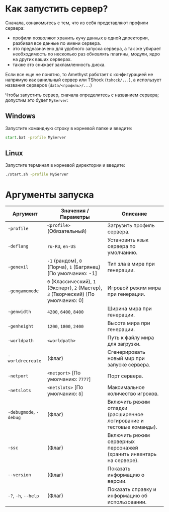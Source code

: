 # Как запустить сервер?
Сначала, ознакомьтесь с тем, что из себя представляют профили сервера:

- профили позволяют хранить кучу данных в одной директории, разбивая все данные по имени сервера.
- это предназначено для удобного запуска сервера, а так же убирает необходимость по несколько раз обновлять плагины, модули, ядро на других ваших серверах.
- также это снижает захламленность диска.

Если все еще не понятно, то Amethyst работает с конфигурацией не напрямую как ванильный сервер или TShock (`tshock/...`), а использует названия серверов (`data/<профиль>/...`)

Чтобы запустить сервер, сначала определитесь с названием сервера; допустим это будет `MyServer`:
## Windows
Запустите командную строку в корневой папке и введите:

```bat
start.bat -profile MyServer
```
## Linux
Запустите терминал в корневой директории и введите:

```sh
./start.sh -profile MyServer
```

# Аргументы запуска
| Аргумент               | Значения / Параметры                                                                | Описание                                                             |
|------------------------|-------------------------------------------------------------------------------------|----------------------------------------------------------------------|
| `-profile`             | `<profile>` (Обязательный)                                                          | Загрузить профиль сервера.                                           |
| `-deflang`             | `ru-RU`, `en-US`                                                                    | Установить язык сервера по умолчанию.                                |
| `-genevil`             | `-1` (рандом), `0` (Порча), `1` (Багрянец) [По умолчанию: -1]                       | Тип зла в мире при генерации.                                        |
| `-gengamemode`         | `0` (Классический), `1` (Эксперт), `2` (Мастер), `3` (Творческий) [По умолчанию: 0] | Игровой режим мира при генерации.                                    |
| `-genwidth`            | `4200`, `6400`, `8400`                                                              | Ширина мира при генерации.                                           |
| `-genheight`           | `1200`, `1800`, `2400`                                                              | Высота мира при генерации.                                           |
| `-worldpath`           | `<worldpath>`                                                                       | Путь к файлу мира для загрузки.                                      |
| `-worldrecreate`       | (Флаг)                                                                              | Сгенерировать новый мир при запуске сервера.                         |
| `-netport`             | `<netport>` [По умолчанию: `7777`]                                                  | Порт сервера.                                                        |
| `-netslots`            | `<netslots>` [По умолчанию: `8`]                                                    | Максимальное количество игроков.                                     |
| `-debugmode`, `-debug` | (Флаг)                                                                              | Включить режим отладки (расширенное логирование и тестовые команды). |
| `-ssc`                 | (Флаг)                                                                              | Включить режим серверных персонажей (хранить инвентарь на сервере).  |
| `--version`            | (Флаг)                                                                              | Показать информацию о версии.                                        |
| `-?`, `-h`, `--help`   | (Флаг)                                                                              | Показать справку и информацию об использовании.                      |